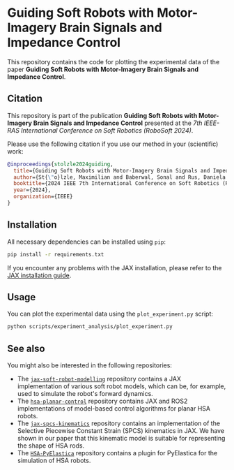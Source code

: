 # Guiding Soft Robots with Motor-Imagery Brain Signals and Impedance Control

This repository contains the code for plotting the experimental data of the paper **Guiding Soft Robots with Motor-Imagery Brain Signals and Impedance Control**.

## Citation

This repository is part of the publication **Guiding Soft Robots with Motor-Imagery Brain Signals and Impedance Control** presented at the 
_7th IEEE-RAS International Conference on Soft Robotics (RoboSoft 2024)_.

Please use the following citation if you use our method in your (scientific) work:

```bibtex
@inproceedings{stolzle2024guiding,
  title={Guiding Soft Robots with Motor-Imagery Brain Signals and Impedance Control},
  author={St{\"o}lzle, Maximilian and Baberwal, Sonal and Rus, Daniela and Coyle, Shirley and Della Santina, Cosimo},
  booktitle={2024 IEEE 7th International Conference on Soft Robotics (RoboSoft)},
  year={2024},
  organization={IEEE}
}
```

## Installation

All necessary dependencies can be installed using `pip`:

```bash
pip install -r requirements.txt
```

If you encounter any problems with the JAX installation, please refer to the [JAX installation guide](https://github.com/google/jax#installation).

## Usage

You can plot the experimental data using the `plot_experiment.py` script:

```bash
python scripts/experiment_analysis/plot_experiment.py
```

## See also

You might also be interested in the following repositories:
 - The [`jax-soft-robot-modelling`](https://github.com/tud-phi/jax-soft-robot-modelling) repository contains a JAX implementation 
 of various soft robot models, which can be, for example, used to simulate the robot's forward dynamics.
 - The [`hsa-planar-control`](https://github.com/tud-phi/hsa-planar-control) repository contains JAX and ROS2 implementations
 of model-based control algorithms for planar HSA robots.
 - The [`jax-spcs-kinematics`](https://github.com/tud-phi/jax-spcs-kinematics) repository contains an implementation
 of the Selective Piecewise Constant Strain (SPCS) kinematics in JAX. We have shown in our paper that this kinematic 
model is suitable for representing the shape of HSA rods.
 - The [`HSA-PyElastica`](https://github.com/tud-phi/HSA-PyElastica) repository contains a plugin for PyElastica
for the simulation of HSA robots.
